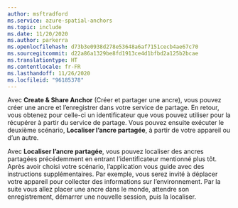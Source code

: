 ```yaml
---
author: msftradford
ms.service: azure-spatial-anchors
ms.topic: include
ms.date: 11/20/2020
ms.author: parkerra
ms.openlocfilehash: d73b3e0938d278e53648a6af7151cecb4ae67c70
ms.sourcegitcommit: d22a86a1329be8fd1913ce4d1bfbd2a125b2bcae
ms.translationtype: HT
ms.contentlocale: fr-FR
ms.lasthandoff: 11/26/2020
ms.locfileid: "96185378"
---
```

Avec **Create & Share Anchor** (Créer et partager une ancre), vous pouvez créer une ancre et l’enregistrer dans votre service de partage. En retour, vous obtenez pour celle-ci un identificateur que vous pouvez utiliser pour la récupérer à partir du service de partage. Vous pouvez ensuite exécuter le deuxième scénario, **Localiser l’ancre partagée**, à partir de votre appareil ou d’un autre. 

Avec **Localiser l’ancre partagée**, vous pouvez localiser des ancres partagées précédemment en entrant l’identificateur mentionné plus tôt. Après avoir choisi votre scénario, l’application vous guide avec des instructions supplémentaires. Par exemple, vous serez invité à déplacer votre appareil pour collecter des informations sur l’environnement. Par la suite vous allez placer une ancre dans le monde, attendre son enregistrement, démarrer une nouvelle session, puis la localiser.